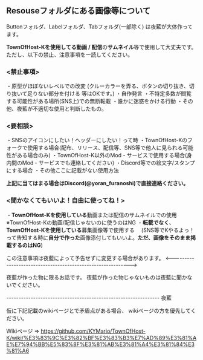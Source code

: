 ## Resouseフォルダにある画像等について

Buttonフォルダ、Labelフォルダ、Tabフォルダ(一部除く)
は夜藍が大体作ってます。

**TownOfHost-Kを使用してる動画 / 配信**の**サムネイル**等で使用して大丈夫です。
ただし、以下の禁止、注意事項を一読してください。

### <禁止事項>
・原型がほぼないレベルでの改変 (クルーカラーを弄る、ボタンの切り抜き、切り抜いて足りない部分を付ける 等はOKです。)
・自作発言
・不特定多数が閲覧する可能性がある場所(SNS上)での無断転載
・誰かに迷惑をかける行動
・その他、夜藍が不適切な使用と判断したもの。

### <要相談>
・SNSのアイコンにしたい！ヘッダーにしたい！って時
・TownOfHost-Kのフォークで使用する場合(配布、リリース、配信等、SNS等で他人に見られる可能性がある場合のみ)
・TownOfHost-K以外のMod・サービスで使用する場合(身内間のMod・サービスでも連絡してください)
・Discord等での絵文字/スタンプにする場合
・その他ここに記載がない使用方法

**上記に当てはまる場合はDiscord(@yoran_furanoshi)で直接連絡ください。**

### <聞かなくてもいいよ！自由に使ってね！>
・**TownOfHost-Kを使用している**動画または配信のサムネイルでの使用  ※TownOfHost-Kの動画/配信じゃないのに使うのはNG
・**転載でなく**、**TownOfHost-Kを使用している**募集画像等で使用する 
　(SNS等でKやるよっ！って告知する時に**自分で作った**画像添付してもいいよ。**ただ、画像をそのまま掲載するのはNG**)

この注意事項は夜藍によって予告せずに変更する場合があります。
<------------------------------------------------------------>

夜藍が作った物に限るお話です。
夜藍が作った物じゃないものは夜藍に聞かないでください。

--------------------------------------------------------------- 夜藍

仮に下記記載のwikiページとで矛盾点がある場合、
wikiページの方を優先してください。

Wikiページ => https://github.com/KYMario/TownOfHost-K/wiki/%E3%83%9C%E3%82%BF%E3%83%B3%E7%AD%89%E3%81%AE%E7%94%BB%E5%83%8F%E3%81%AB%E3%81%A4%E3%81%84%E3%81%A6